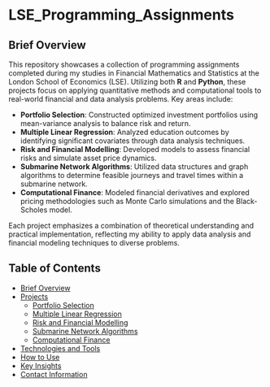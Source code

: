 # LSE_Programming_Assignments

## Brief Overview

This repository showcases a collection of programming assignments completed during my studies in Financial Mathematics and Statistics at the London School of Economics (LSE). Utilizing both **R** and **Python**, these projects focus on applying quantitative methods and computational tools to real-world financial and data analysis problems. Key areas include:

- **Portfolio Selection**: Constructed optimized investment portfolios using mean-variance analysis to balance risk and return.
- **Multiple Linear Regression**: Analyzed education outcomes by identifying significant covariates through data analysis techniques.
- **Risk and Financial Modelling**: Developed models to assess financial risks and simulate asset price dynamics.
- **Submarine Network Algorithms**: Utilized data structures and graph algorithms to determine feasible journeys and travel times within a submarine network.
- **Computational Finance**: Modeled financial derivatives and explored pricing methodologies such as Monte Carlo simulations and the Black-Scholes model.

Each project emphasizes a combination of theoretical understanding and practical implementation, reflecting my ability to apply data analysis and financial modeling techniques to diverse problems.

## Table of Contents
- [Brief Overview](#brief-overview)
- [Projects](#projects)
  - [Portfolio Selection](#portfolio-selection)
  - [Multiple Linear Regression](#multiple-linear-regression)
  - [Risk and Financial Modelling](#risk-and-financial-modelling)
  - [Submarine Network Algorithms](#submarine-network-algorithms)
  - [Computational Finance](#computational-finance)
- [Technologies and Tools](#technologies-and-tools)
- [How to Use](#how-to-use)
- [Key Insights](#key-insights)
- [Contact Information](#contact-information)

  
